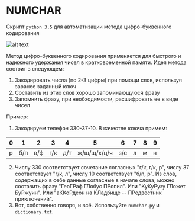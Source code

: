 NUMCHAR
=======
Скрипт `python 3.5` для автоматизации метода цифро-буквенного кодирования

![alt text](https://github.com/Leo5700/numchar/blob/master/animation.gif "preview")

Метод цифро-буквенного кодирования применяется для быстрого и надежного удержания чисел в кратковременной памяти.
Идея метода состоит в следующем:

1. Закодировать числа (по 2-3 цифры) при помощи слов, используя заранее заданный ключ
2. Составить из этих слов хорошо запоминающуюся фразу
3. Запомнить фразу, при необходимости, расшифровать ее в виде чисел

Пример:

1. Закодируем телефон 330-37-10. В качестве ключа примем:

  0 |   1 |   2 |   3 |   4 |   5 |   6 |   7 |   8 |   9
--- | --- | --- | --- | --- | --- | --- | --- | --- | ---
р   | б/п | в/ф | г/к | д/т | ж/ш/щ/х/ц/ч | з/с | л | м | н

2. Числу 330 соответствует сочетание согласных "г/к, г/к, р", числу 37 соответствует "г/к, л", числу 10 соответствует "б/п, р". Из слов, содержащих в себе данные согласные в начале слова, можно составить фразу "ГеоГРаф ГЛобус ПРопил". Или "КуКуРузу ГЛожет БуРжуин". Или "аККоРдеон на КЛадбище -- ПРедвестник приключений".
3. Вот, собственно говоря, и всё. Используйте `numchar.py` и `dictionary.txt`.
